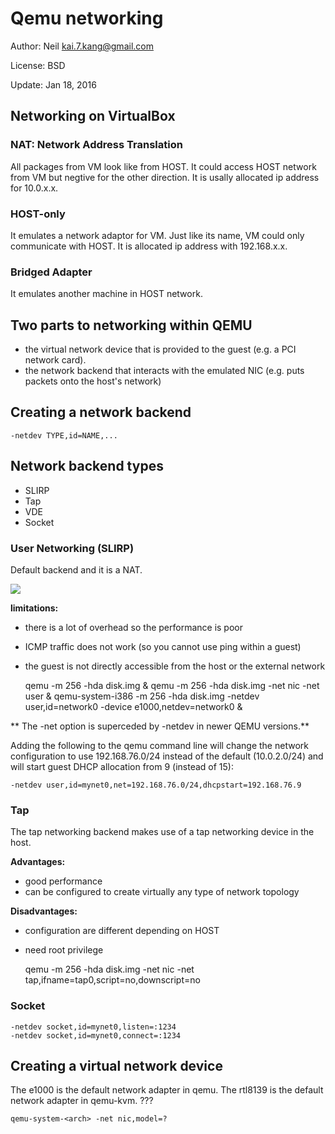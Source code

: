 # Qemu networking

Author:  Neil <kai.7.kang@gmail.com>

License: BSD

Update:  Jan 18, 2016

## Networking on VirtualBox

### NAT: Network Address Translation

All packages from VM look like from HOST. It could access HOST network from VM but negtive for the other direction. It is usally allocated ip address for 10.0.x.x.

### HOST-only

It emulates a network adaptor for VM. Just like its name, VM could only communicate with HOST. It is allocated ip address with 192.168.x.x.

### Bridged Adapter

It emulates another machine in HOST network.


## Two parts to networking within QEMU

* the virtual network device that is provided to the guest (e.g. a PCI network card).
* the network backend that interacts with the emulated NIC (e.g. puts packets onto the host's network)

## Creating a network backend

    -netdev TYPE,id=NAME,...

## Network backend types

* SLIRP
* Tap
* VDE
* Socket

### User Networking (SLIRP)

Default backend and it is a NAT.

![](pics/Slirp_concept.png)

**limitations:**

* there is a lot of overhead so the performance is poor
* ICMP traffic does not work (so you cannot use ping within a guest)
* the guest is not directly accessible from the host or the external network


    qemu -m 256 -hda disk.img &
    qemu -m 256 -hda disk.img -net nic -net user &
    qemu-system-i386 -m 256 -hda disk.img -netdev user,id=network0 -device e1000,netdev=network0 &

** The -net option is superceded by -netdev in newer QEMU versions.**

Adding the following to the qemu command line will change the network configuration to use 192.168.76.0/24 instead of the default (10.0.2.0/24) and will start guest DHCP allocation from 9 (instead of 15):

    -netdev user,id=mynet0,net=192.168.76.0/24,dhcpstart=192.168.76.9

### Tap

The tap networking backend makes use of a tap networking device in the host. 

**Advantages:**

* good performance
* can be configured to create virtually any type of network topology

**Disadvantages:**

* configuration are different depending on HOST
* need root privilege


    qemu -m 256 -hda disk.img -net nic -net tap,ifname=tap0,script=no,downscript=no


### Socket

    -netdev socket,id=mynet0,listen=:1234
    -netdev socket,id=mynet0,connect=:1234


## Creating a virtual network device

The e1000 is the default network adapter in qemu. The rtl8139 is the default network adapter in qemu-kvm. ???

    qemu-system-<arch> -net nic,model=?
